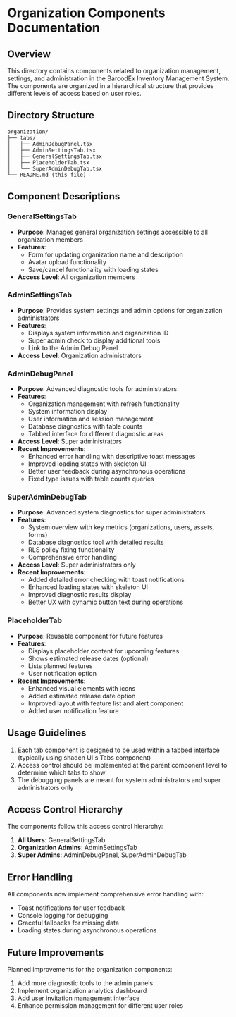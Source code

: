 # Organization Components Documentation

## Overview

This directory contains components related to organization management, settings, and administration in the BarcodEx Inventory Management System. The components are organized in a hierarchical structure that provides different levels of access based on user roles.

## Directory Structure

```
organization/
├── tabs/
│   ├── AdminDebugPanel.tsx
│   ├── AdminSettingsTab.tsx
│   ├── GeneralSettingsTab.tsx
│   ├── PlaceholderTab.tsx
│   └── SuperAdminDebugTab.tsx
└── README.md (this file)
```

## Component Descriptions

### GeneralSettingsTab

- **Purpose**: Manages general organization settings accessible to all organization members
- **Features**:
  - Form for updating organization name and description
  - Avatar upload functionality
  - Save/cancel functionality with loading states
- **Access Level**: All organization members

### AdminSettingsTab

- **Purpose**: Provides system settings and admin options for organization administrators
- **Features**:
  - Displays system information and organization ID
  - Super admin check to display additional tools
  - Link to the Admin Debug Panel
- **Access Level**: Organization administrators

### AdminDebugPanel

- **Purpose**: Advanced diagnostic tools for administrators
- **Features**:
  - Organization management with refresh functionality
  - System information display
  - User information and session management
  - Database diagnostics with table counts
  - Tabbed interface for different diagnostic areas
- **Access Level**: Super administrators
- **Recent Improvements**:
  - Enhanced error handling with descriptive toast messages
  - Improved loading states with skeleton UI
  - Better user feedback during asynchronous operations
  - Fixed type issues with table counts queries

### SuperAdminDebugTab

- **Purpose**: Advanced system diagnostics for super administrators
- **Features**:
  - System overview with key metrics (organizations, users, assets, forms)
  - Database diagnostics tool with detailed results
  - RLS policy fixing functionality
  - Comprehensive error handling
- **Access Level**: Super administrators only
- **Recent Improvements**:
  - Added detailed error checking with toast notifications
  - Enhanced loading states with skeleton UI
  - Improved diagnostic results display
  - Better UX with dynamic button text during operations

### PlaceholderTab

- **Purpose**: Reusable component for future features
- **Features**:
  - Displays placeholder content for upcoming features
  - Shows estimated release dates (optional)
  - Lists planned features
  - User notification option
- **Recent Improvements**:
  - Enhanced visual elements with icons
  - Added estimated release date option
  - Improved layout with feature list and alert component
  - Added user notification feature

## Usage Guidelines

1. Each tab component is designed to be used within a tabbed interface (typically using shadcn UI's Tabs component)
2. Access control should be implemented at the parent component level to determine which tabs to show
3. The debugging panels are meant for system administrators and super administrators only

## Access Control Hierarchy

The components follow this access control hierarchy:

1. **All Users**: GeneralSettingsTab
2. **Organization Admins**: AdminSettingsTab
3. **Super Admins**: AdminDebugPanel, SuperAdminDebugTab

## Error Handling

All components now implement comprehensive error handling with:

- Toast notifications for user feedback
- Console logging for debugging
- Graceful fallbacks for missing data
- Loading states during asynchronous operations

## Future Improvements

Planned improvements for the organization components:

1. Add more diagnostic tools to the admin panels
2. Implement organization analytics dashboard
3. Add user invitation management interface
4. Enhance permission management for different user roles 